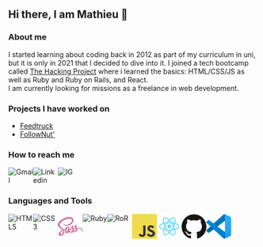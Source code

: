 ## Hi there, I am Mathieu 👋

### About me
I started learning about coding back in 2012 as part of my curriculum in uni, but it is only in 2021 that I decided to dive into it. I joined a tech bootcamp called [The Hacking Project](https://www.thehackingproject.org/) where i learned the basics: HTML/CSS/JS as well as Ruby and Ruby on Rails, and React.
<br>
I am currently looking for missions as a freelance in web development. 


### Projects I have worked on
  - [Feedtruck](https://feedtruck.herokuapp.com/)
  - [FollowNut'](https://follownut.herokuapp.com/)


### How to reach me
<div>
  <a href="mailto:mathieuyl.paradis@gmail.com" target="_blank">
    <img src="https://camo.githubusercontent.com/4a3dd8d10a27c272fd04b2ce8ed1a130606f95ea6a76b5e19ce8b642faa18c27/68747470733a2f2f6564656e742e6769746875622e696f2f537570657254696e7949636f6e732f696d616765732f7376672f676d61696c2e737667" alt="Gmail" align="left" width="50" height="50">
  </a>
  <a href="https://www.linkedin.com/in/mathieu-p-26593498/" target="_blank">
    <img src="https://camo.githubusercontent.com/c8a9c5b414cd812ad6a97a46c29af67239ddaeae08c41724ff7d945fb4c047e5/68747470733a2f2f6564656e742e6769746875622e696f2f537570657254696e7949636f6e732f696d616765732f7376672f6c696e6b6564696e2e737667" alt="Linkedin" align="left" width="50" height="50">
  </a>
  <a href="https://www.instagram.com/shewingcat/" target="_blank">
    <img src="https://camo.githubusercontent.com/c9dacf0f25a1489fdbc6c0d2b41cda58b77fa210a13a886d6f99e027adfbd358/68747470733a2f2f6564656e742e6769746875622e696f2f537570657254696e7949636f6e732f696d616765732f7376672f696e7374616772616d2e737667" alt="IG" align="left" width="50" height="50">
  </a>
</div>
<br><br>


### Languages and Tools
<div>
  <img src="https://camo.githubusercontent.com/72e5df59529a42423d671ba4c02bfb327d917517bfff18595c5e5dc17a5abece/68747470733a2f2f6564656e742e6769746875622e696f2f537570657254696e7949636f6e732f696d616765732f7376672f68746d6c352e737667" alt="HTML5" align="left" width="50" height="50">
  <img src="https://camo.githubusercontent.com/b788527f604d8e727fcc90d721984125bced85c8a1c9f8da69c6c4a3e51df3c5/68747470733a2f2f6564656e742e6769746875622e696f2f537570657254696e7949636f6e732f696d616765732f7376672f637373332e737667" alt="CSS3" align="left" width="50" height="50">
  <img src="https://raw.githubusercontent.com/github/explore/80688e429a7d4ef2fca1e82350fe8e3517d3494d/topics/sass/sass.png" alt="Sass" align="left" width="50" height="50">
  <img src="https://camo.githubusercontent.com/14665e42619845ffcb8f0f3d211354f572c37294f6ddae75d16a3a818deaefe9/68747470733a2f2f75706c6f61642e77696b696d656469612e6f72672f77696b6970656469612f636f6d6d6f6e732f372f37332f527562795f6c6f676f2e737667" alt="Ruby" align="left" width="50" height="50">
  <img src="https://camo.githubusercontent.com/709cb478838214d8c701c38945aa241c99c6e9a5a663669732a90ef8908eef13/68747470733a2f2f75706c6f61642e77696b696d656469612e6f72672f77696b6970656469612f636f6d6d6f6e732f312f31362f527562795f6f6e5f5261696c732d6c6f676f2e706e67" alt="RoR" align="left" width="50" height="50">
  <img src="https://raw.githubusercontent.com/github/explore/80688e429a7d4ef2fca1e82350fe8e3517d3494d/topics/javascript/javascript.png" alt="JS" align="left" width="50" height="50">
  <img src="https://raw.githubusercontent.com/github/explore/80688e429a7d4ef2fca1e82350fe8e3517d3494d/topics/react/react.png" alt="React" align="left" width="50" height="50">
  <img src="https://raw.githubusercontent.com/github/explore/78df643247d429f6cc873026c0622819ad797942/topics/github/github.png" alt="Git" align="left" width="50" height="50">
  <img src="https://raw.githubusercontent.com/github/explore/80688e429a7d4ef2fca1e82350fe8e3517d3494d/topics/visual-studio-code/visual-studio-code.png" alt="VS Code" align="left" width="50" height="50">
</div>
<br><br>



<!--
**MathieuParadis/MathieuParadis** is a ✨ _special_ ✨ repository because its `README.md` (this file) appears on your GitHub profile.

Here are some ideas to get you started:

- 🔭 I’m currently working on ...
- 🌱 I’m currently learning ...
- 👯 I’m looking to collaborate on ...
- 🤔 I’m looking for help with ...
- 💬 Ask me about ...
- 📫 How to reach me: ...
- 😄 Pronouns: ...
- ⚡ Fun fact: ...
-->
